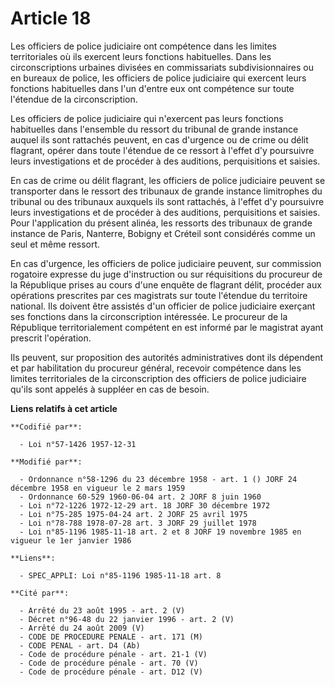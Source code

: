 # Article 18

Les officiers de police judiciaire ont compétence dans les limites territoriales où ils exercent leurs fonctions habituelles.
Dans les circonscriptions urbaines divisées en commissariats subdivisionnaires ou en bureaux de police, les officiers de
police judiciaire qui exercent leurs fonctions habituelles dans l'un d'entre eux ont compétence sur toute l'étendue de la
circonscription.

Les officiers de police judiciaire qui n'exercent pas leurs fonctions habituelles dans l'ensemble du ressort du tribunal de
grande instance auquel ils sont rattachés peuvent, en cas d'urgence ou de crime ou délit flagrant, opérer dans toute
l'étendue de ce ressort à l'effet d'y poursuivre leurs investigations et de procéder à des auditions, perquisitions et
saisies.

En cas de crime ou délit flagrant, les officiers de police judiciaire peuvent se transporter dans le ressort des tribunaux de
grande instance limitrophes du tribunal ou des tribunaux auxquels ils sont rattachés, à l'effet d'y poursuivre leurs
investigations et de procéder à des auditions, perquisitions et saisies. Pour l'application du présent alinéa, les ressorts
des tribunaux de grande instance de Paris, Nanterre, Bobigny et Créteil sont considérés comme un seul et même ressort.

En cas d'urgence, les officiers de police judiciaire peuvent, sur commission rogatoire expresse du juge d'instruction ou sur
réquisitions du procureur de la République prises au cours d'une enquête de flagrant délit, procéder aux opérations
prescrites par ces magistrats sur toute l'étendue du territoire national. Ils doivent être assistés d'un officier de police
judiciaire exerçant ses fonctions dans la circonscription intéressée. Le procureur de la République territorialement
compétent en est informé par le magistrat ayant prescrit l'opération.

Ils peuvent, sur proposition des autorités administratives dont ils dépendent et par habilitation du procureur général,
recevoir compétence dans les limites territoriales de la circonscription des officiers de police judiciaire qu'ils sont
appelés à suppléer en cas de besoin.

**Liens relatifs à cet article**

	**Codifié par**:

	  - Loi n°57-1426 1957-12-31

	**Modifié par**:

	  - Ordonnance n°58-1296 du 23 décembre 1958 - art. 1 () JORF 24 décembre 1958 en vigueur le 2 mars 1959
	  - Ordonnance 60-529 1960-06-04 art. 2 JORF 8 juin 1960
	  - Loi n°72-1226 1972-12-29 art. 18 JORF 30 décembre 1972
	  - Loi n°75-285 1975-04-24 art. 2 JORF 25 avril 1975
	  - Loi n°78-788 1978-07-28 art. 3 JORF 29 juillet 1978
	  - Loi n°85-1196 1985-11-18 art. 2 et 8 JORF 19 novembre 1985 en vigueur le 1er janvier 1986

	**Liens**:

	  - SPEC_APPLI: Loi n°85-1196 1985-11-18 art. 8

	**Cité par**:

	  - Arrêté du 23 août 1995 - art. 2 (V)
	  - Décret n°96-48 du 22 janvier 1996 - art. 2 (V)
	  - Arrêté du 24 août 2009 (V)
	  - CODE DE PROCEDURE PENALE - art. 171 (M)
	  - CODE PENAL - art. D4 (Ab)
	  - Code de procédure pénale - art. 21-1 (V)
	  - Code de procédure pénale - art. 70 (V)
	  - Code de procédure pénale - art. D12 (V)
